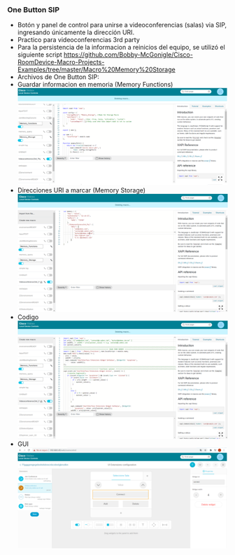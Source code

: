 ### One Button SIP
- Botón y panel de control para unirse a videoconferencias (salas) via SIP, ingresando únicamente la dirección URI.
- Practico para videoconferencias 3rd party 
- Para la persistencia de la informacion a reinicios del equipo, se utilizó el siguiente script  https://github.com/Bobby-McGonigle/Cisco-RoomDevice-Macro-Projects-Examples/tree/master/Macro%20Memory%20Storage
- Archivos de One Button SIP:
 - Guardar informacion en memoria (Memory Functions) 
![alt text](https://github.com/JoseRev/XAPI-Macro-Telepresence/blob/main/img/memory_functions.png?raw=true)
 - Direcciones URI a marcar (Memory Storage)
![alt text](https://github.com/JoseRev/XAPI-Macro-Telepresence/blob/main/img/memory_storage.png?raw=true)
 - Codigo
![alt text](https://github.com/JoseRev/XAPI-Macro-Telepresence/blob/main/img/Conference%20Code.png?raw=true)
 - GUI
![alt text](https://github.com/JoseRev/XAPI-Macro-Telepresence/blob/main/img/One%20Button%20SIP.png?raw=true)
